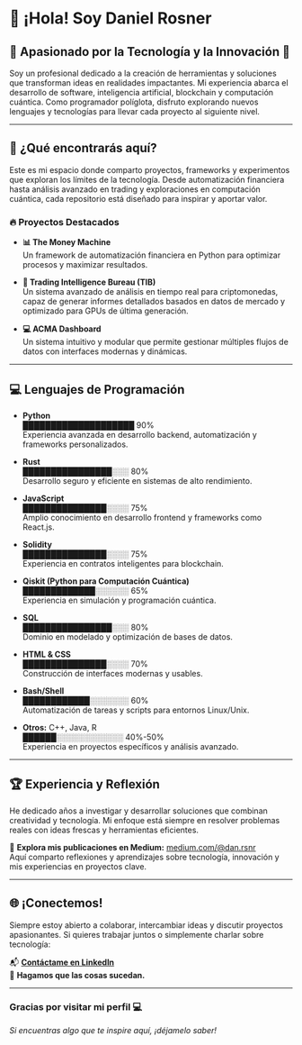 # 👋 ¡Hola! Soy Daniel Rosner 

## 🚀 Apasionado por la Tecnología y la Innovación 🚀

Soy un profesional dedicado a la creación de herramientas y soluciones que transforman ideas en realidades impactantes. Mi experiencia abarca el desarrollo de software, inteligencia artificial, blockchain y computación cuántica. Como programador políglota, disfruto explorando nuevos lenguajes y tecnologías para llevar cada proyecto al siguiente nivel.

---

## 🌟 ¿Qué encontrarás aquí?
Este es mi espacio donde comparto proyectos, frameworks y experimentos que exploran los límites de la tecnología. Desde automatización financiera hasta análisis avanzado en trading y exploraciones en computación cuántica, cada repositorio está diseñado para inspirar y aportar valor.

### 🔥 Proyectos Destacados
- **📊 The Money Machine**  
  Un framework de automatización financiera en Python para optimizar procesos y maximizar resultados.

- **🤖 Trading Intelligence Bureau (TIB)**  
  Un sistema avanzado de análisis en tiempo real para criptomonedas, capaz de generar informes detallados basados en datos de mercado y optimizado para GPUs de última generación.

- **💻 ACMA Dashboard**  
  Un sistema intuitivo y modular que permite gestionar múltiples flujos de datos con interfaces modernas y dinámicas.

---

## 💻 Lenguajes de Programación

- **Python**  
  ████████████████████ 90%  
  Experiencia avanzada en desarrollo backend, automatización y frameworks personalizados.

- **Rust**  
  ████████████████░░░ 80%  
  Desarrollo seguro y eficiente en sistemas de alto rendimiento.

- **JavaScript**  
  ███████████████░░░░ 75%  
  Amplio conocimiento en desarrollo frontend y frameworks como React.js.

- **Solidity**  
  ███████████████░░░░ 75%  
  Experiencia en contratos inteligentes para blockchain.

- **Qiskit (Python para Computación Cuántica)**  
  █████████████░░░░░░ 65%  
  Experiencia en simulación y programación cuántica.

- **SQL**  
  ████████████████░░░ 80%  
  Dominio en modelado y optimización de bases de datos.

- **HTML & CSS**  
  ███████████████░░░░ 70%  
  Construcción de interfaces modernas y usables.

- **Bash/Shell**  
  ████████████░░░░░░░ 60%  
  Automatización de tareas y scripts para entornos Linux/Unix.

- **Otros:** C++, Java, R  
  ██████░░░░░░░░░░░░ 40%-50%  
  Experiencia en proyectos específicos y análisis avanzado.

---

## 🏆 Experiencia y Reflexión
He dedicado años a investigar y desarrollar soluciones que combinan creatividad y tecnología. Mi enfoque está siempre en resolver problemas reales con ideas frescas y herramientas eficientes.

📖 **Explora mis publicaciones en Medium:** [medium.com/@dan.rsnr](https://medium.com/@dan.rsnr)  
Aquí comparto reflexiones y aprendizajes sobre tecnología, innovación y mis experiencias en proyectos clave.

---

## 🌐 ¡Conectemos!
Siempre estoy abierto a colaborar, intercambiar ideas y discutir proyectos apasionantes. Si quieres trabajar juntos o simplemente charlar sobre tecnología:

📬 **[Contáctame en LinkedIn](https://www.linkedin.com/in/daniel-rosner-b41938179/)**  
🌟 **Hagamos que las cosas sucedan.**

---

### Gracias por visitar mi perfil 💻
_Si encuentras algo que te inspire aquí, ¡déjamelo saber!_
